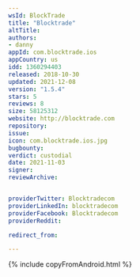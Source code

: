 ```yaml
---
wsId: BlockTrade
title: "Blocktrade"
altTitle: 
authors:
- danny
appId: com.blocktrade.ios
appCountry: us
idd: 1360294403
released: 2018-10-30
updated: 2021-12-08
version: "1.5.4"
stars: 5
reviews: 8
size: 58125312
website: http://blocktrade.com
repository: 
issue: 
icon: com.blocktrade.ios.jpg
bugbounty: 
verdict: custodial
date: 2021-11-03
signer: 
reviewArchive:


providerTwitter: Blocktradecom
providerLinkedIn: blocktradecom
providerFacebook: Blocktradecom
providerReddit: 

redirect_from:

---
```


{% include copyFromAndroid.html %}
